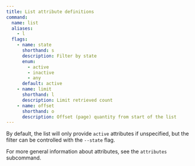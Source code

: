 ```yaml
---
title: List attribute definitions
command:
  name: list
  aliases:
    - l
  flags:
    - name: state
      shorthand: s
      description: Filter by state
      enum:
        - active
        - inactive
        - any
      default: active
    - name: limit
      shorthand: l
      description: Limit retrieved count
    - name: offset
      shorthand: o
      description: Offset (page) quantity from start of the list
---
```


By default, the list will only provide `active` attributes if unspecified, but the filter can be controlled with the `--state` flag.

For more general information about attributes, see the `attributes` subcommand.

